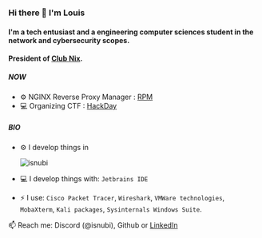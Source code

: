 ### Hi there 👋 I'm Louis

#### I'm a tech entusiast and a engineering computer sciences student in the network and cybersecurity scopes.
#### President of [Club Nix](https://github.com/ClubNix).

##### NOW

- :gear: NGINX Reverse Proxy Manager : [RPM](https://github.com/ClubNix/Reverse-Proxy-Manager)
- :computer: Organizing CTF : [HackDay](https://hackday.fr)

##### BIO

- :gear: I develop things in<br>

  <img src="https://github-readme-stats.vercel.app/api/top-langs?username=isnubi&show_icons=true&locale=en&layout=compact&theme=dark" alt="isnubi"/>
  
- :computer: I develop things with: `Jetbrains IDE`
- :zap: I use: `Cisco Packet Tracer`, `Wireshark`, `VMWare technologies`, `MobaXterm`, `Kali packages`, `Sysinternals Windows Suite`.

:mailbox: Reach me: Discord (@isnubi), Github or [LinkedIn](https://www.linkedin.com/in/louis-gambart/)
